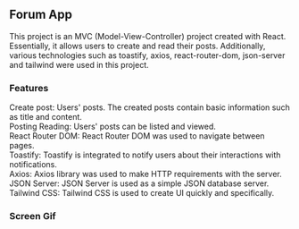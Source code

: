 <h2>Forum App</h2>

This project is an MVC (Model-View-Controller) project created with React. Essentially, it allows users to create and read their posts. Additionally, various technologies such as toastify, axios, react-router-dom, json-server and tailwind were used in this project.

<h3>Features</h3>

Create post: Users' posts. The created posts contain basic information such as title and content. </br>
Posting Reading: Users' posts can be listed and viewed.</br>
React Router DOM: React Router DOM was used to navigate between pages.</br>
Toastify: Toastify is integrated to notify users about their interactions with notifications.</br>
Axios: Axios library was used to make HTTP requirements with the server.</br>
JSON Server: JSON Server is used as a simple JSON database server.</br>
Tailwind CSS: Tailwind CSS is used to create UI quickly and specifically.</br>

<h3>Screen Gif</h3>
